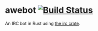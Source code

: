 # awebot [![Build Status](https://travis-ci.org/aatxe/awebot.svg?branch=master)](https://travis-ci.org/aatxe/awebot) #
An IRC bot in Rust using [the irc crate](https://github.com/aatxe/irc).
